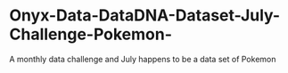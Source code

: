 # Onyx-Data-DataDNA-Dataset-July-Challenge-Pokemon-
A monthly data challenge and July happens to be a data set of Pokemon
